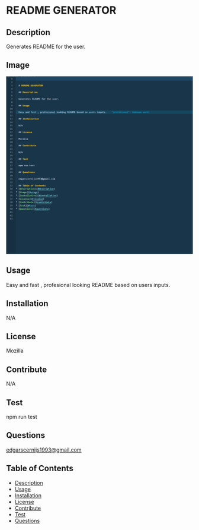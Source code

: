 
  
  # README GENERATOR 
  
  ## Description
  
  Generates README for the user.

  ## Image

  ![alt text](./img/README%20Generator%20Pic.PNG)
  
  ## Usage
  
  Easy and fast , profesional looking README based on users inputs.
  
  ## Installation
  
  N/A
  
  ## License
  
  Mozilla
  
  ## Contribute
  
  N/A
  
  ## Test
  
  npm run test
  
  ## Questions
  
  edgarscernijs1993@gmail.com
  
  ## Table of Contents
* [Description](#description)
* [Usage](#usage)
* [Installation](#installation)
* [License](#license)
* [Contribute](#contribute)
* [Test](#test)
* [Questions](#questions)

  
  
